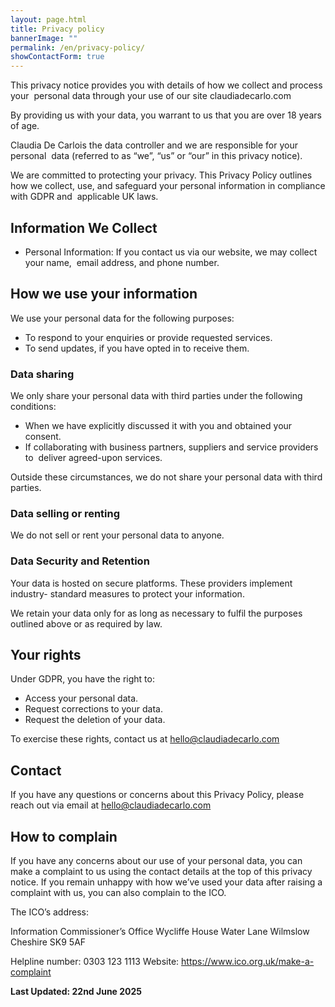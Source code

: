 ```yaml
---
layout: page.html
title: Privacy policy
bannerImage: ""
permalink: /en/privacy-policy/
showContactForm: true
---
```

This privacy notice provides you with details of how we collect and process your  personal data through your use of our site claudiadecarlo.com

By providing us with your data, you warrant to us that you are over 18 years of age. 

Claudia De Carlois the data controller and we are responsible for your personal  data (referred to as “we”, “us” or “our” in this privacy notice). 

We are committed to protecting your privacy. This Privacy Policy outlines how we collect, use, and safeguard your personal information in compliance with GDPR and  applicable UK laws. 

## Information We Collect 

* Personal Information: If you contact us via our website, we may collect your name,  email address, and phone number. 

## How we use your information

We use your personal data for the following purposes: 

* To respond to your enquiries or provide requested services. 
* To send updates, if you have opted in to receive them.

### Data sharing

We only share your personal data with third parties under the following conditions: 

* When we have explicitly discussed it with you and obtained your consent.
* If collaborating with business partners, suppliers and service providers to  deliver agreed-upon services. 

Outside these circumstances, we do not share your personal data with third parties. 

### Data selling or renting

We do not sell or rent your personal data to anyone.

### Data Security and Retention

Your data is hosted on secure platforms. These providers implement industry-
standard measures to protect your information.

We retain your data only for as long as necessary to fulfil the purposes outlined
above or as required by law.

## Your rights

Under GDPR, you have the right to: 

* Access your personal data. 
* Request corrections to your data. 
* Request the deletion of your data.

To exercise these rights, contact us at hello@claudiadecarlo.com 

## Contact

If you have any questions or concerns about this Privacy Policy, please reach out via
email at hello@claudiadecarlo.com

## How to complain

If you have any concerns about our use of your personal data, you can make a
complaint to us using the contact details at the top of this privacy notice.
If you remain unhappy with how we’ve used your data after raising a complaint with
us, you can also complain to the ICO.

The ICO’s address:

Information Commissioner’s Office
Wycliffe House
Water Lane
Wilmslow
Cheshire
SK9 5AF

Helpline number: 0303 123 1113
Website: https://www.ico.org.uk/make-a-complaint

**Last Updated: 22nd June 2025**
